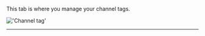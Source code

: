 This tab is where you manage your channel tags.

!['Channel tag'](static/img/doc/channeltags.png)

---
